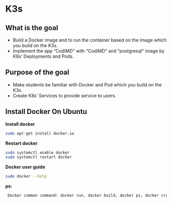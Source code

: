 # K3s

## What is the goal

- Build a Docker image and to run the container based on the image which you build on the K3s.
- Implement the app “CodiMD” with “CodiMD” and “postgresql” image by K8s’ Deployments and Pods.

## Purpose of the goal

- Make students be familiar with Docker and Pod which you build on the K3s.
- Create K8s’ Services to provide service to users.

## Install Docker On Ubuntu

**Install docker**
```sh
sudo apt-get install docker.io
```

**Restart docker**
```sh
sudo systemctl enable docker
sudo systemctl restart docker
```

**Docker user guide**
```sh
sudo docker --help
```
**ps:**
```sh
 Docker common command: docker run, docker build, docker ps, docker create
```



